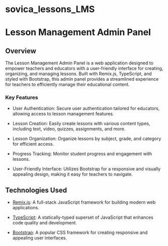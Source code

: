 # sovica_lessons_LMS
# Lesson Management Admin Panel

## Overview

The Lesson Management Admin Panel is a web application designed to 
empower teachers and educators with a user-friendly interface for creating, organizing, and managing lessons.
Built with Remix.js, TypeScript, and styled with Bootstrap, 
this admin panel provides a streamlined experience for teachers to efficiently manage their educational content.

### Key Features

- User Authentication: Secure user authentication tailored for educators, allowing access to lesson management features.

- Lesson Creation: Easily create lessons with various content types, including text, video, quizzes, assignments, and more.

- Lesson Organization: Organize lessons by subject, grade, and category for efficient access.

- Progress Tracking: Monitor student progress and engagement with lessons.

- User-Friendly Interface: Utilizes Bootstrap for a responsive and visually appealing design, making it easy for teachers to navigate.

## Technologies Used

- [Remix.js](https://remix.run/): A full-stack JavaScript framework for building modern web applications.

- [TypeScript](https://www.typescriptlang.org/): A statically-typed superset of JavaScript that enhances code quality and development.

- [Bootstrap](https://getbootstrap.com/): A popular CSS framework for creating responsive and appealing user interfaces.




